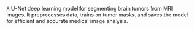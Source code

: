 A U-Net deep learning model for segmenting brain tumors from MRI images. It preprocesses data, trains on tumor masks, and saves the model for efficient and accurate medical image analysis.

